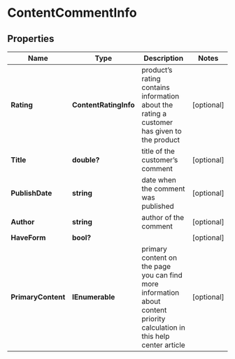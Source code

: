 # ContentCommentInfo


## Properties

| Name | Type | Description | Notes |
|------------ | ------------- | ------------- | -------------|
**Rating** | **ContentRatingInfo** | product’s rating<br>contains information about the rating a customer has given to the product |[optional]|
**Title** | **double?** | title of the customer’s comment |[optional]|
**PublishDate** | **string** | date when the comment was published |[optional]|
**Author** | **string** | author of the comment |[optional]|
**HaveForm** | **bool?** |  |[optional]|
**PrimaryContent** | **IEnumerable<SectionContentItemInfo>** | primary content on the page<br>you can find more information about content priority calculation in this help center article |[optional]|